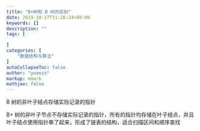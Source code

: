 ```yaml
---
title: "B+树和 B 树的区别"
date: 2019-10-27T11:26:24+08:00
keywords: []
description: ""
tags: [

]
categories: [
    "数据结构与算法"
]
autoCollapseToc: false
author: "yuanzx"
markup: mmark
mathjax: false
---
```


B 树的非叶子结点存储实际记录的指针

B+ 树的非叶子节点不存储实际记录的指针，所有的指针均存储在叶子结点，并且叶子结点使用指针串了起来，形成了链表的结构，适合扫描区间和顺序查找
